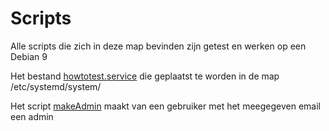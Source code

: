 # Scripts
Alle scripts die zich in deze map bevinden zijn getest en werken op een Debian 9

Het bestand [howtotest.service](howtotest.service) die geplaatst te worden in de map /etc/systemd/system/

Het script [makeAdmin](mongo/makeAdmin) maakt van een gebruiker met het meegegeven email een admin
